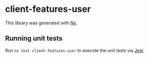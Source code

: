 # client-features-user

This library was generated with [Nx](https://nx.dev).

## Running unit tests

Run `nx test client-features-user` to execute the unit tests via [Jest](https://jestjs.io).

